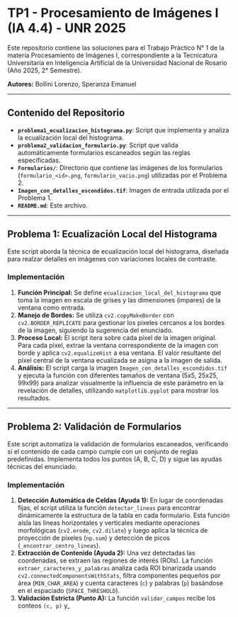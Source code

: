 # TP1 - Procesamiento de Imágenes I (IA 4.4) - UNR 2025

Este repositorio contiene las soluciones para el Trabajo Práctico N° 1 de la materia Procesamiento de Imágenes I, correspondiente a la Tecnicatura Universitaria en Inteligencia Artificial de la Universidad Nacional de Rosario (Año 2025, 2° Semestre).

**Autores:** Bollini Lorenzo, Speranza Emanuel

---

## Contenido del Repositorio

* **`problema1_ecualizacion_histograma.py`**: Script que implementa y analiza la ecualización local del histograma.
* **`problema2_validacion_formulario.py`**: Script que valida automáticamente formularios escaneados según las reglas especificadas.
* **`Formularios/`**: Directorio que contiene las imágenes de los formularios (`formulario_<id>.png`, `formulario_vacio.png`) utilizadas por el Problema 2.
* **`Imagen_con_detalles_escondidos.tif`**: Imagen de entrada utilizada por el Problema 1.
* **`README.md`**: Este archivo.

---

## Problema 1: Ecualización Local del Histograma

Este script aborda la técnica de ecualización local del histograma, diseñada para realzar detalles en imágenes con variaciones locales de contraste.

### Implementación

1.  **Función Principal:** Se define `ecualizacion_local_del_histograma` que toma la imagen en escala de grises y las dimensiones (impares) de la ventana como entrada.
2.  **Manejo de Bordes:** Se utiliza `cv2.copyMakeBorder` con `cv2.BORDER_REPLICATE` para gestionar los píxeles cercanos a los bordes de la imagen, siguiendo la sugerencia del enunciado.
3.  **Proceso Local:** El script itera sobre cada píxel de la imagen original. Para cada píxel, extrae la ventana correspondiente de la imagen con borde y aplica `cv2.equalizeHist` a esa ventana. El valor resultante del píxel central de la ventana ecualizada se asigna a la imagen de salida.
4.  **Análisis:** El script carga la imagen `Imagen_con_detalles_escondidos.tif` y ejecuta la función con diferentes tamaños de ventana (5x5, 25x25, 99x99) para analizar visualmente la influencia de este parámetro en la revelación de detalles, utilizando `matplotlib.pyplot` para mostrar los resultados.

---

## Problema 2: Validación de Formularios

Este script automatiza la validación de formularios escaneados, verificando si el contenido de cada campo cumple con un conjunto de reglas predefinidas. Implementa todos los puntos (A, B, C, D) y sigue las ayudas técnicas del enunciado.

### Implementación

1.  **Detección Automática de Celdas (Ayuda 1):** En lugar de coordenadas fijas, el script utiliza la función `detectar_lineas` para encontrar dinámicamente la estructura de la tabla en cada formulario. Esta función aísla las líneas horizontales y verticales mediante operaciones morfológicas (`cv2.erode`, `cv2.dilate`) y luego aplica la técnica de proyección de píxeles (`np.sum`) y detección de picos (`_encontrar_centro_lineas`).
2.  **Extracción de Contenido (Ayuda 2):** Una vez detectadas las coordenadas, se extraen las regiones de interés (ROIs). La función `extraer_caracteres_y_palabras` analiza cada ROI binarizada usando `cv2.connectedComponentsWithStats`, filtra componentes pequeños por área (`MIN_CHAR_AREA`) y cuenta caracteres (`c`) y palabras (`p`) basándose en el espaciado (`SPACE_THRESHOLD`).
3.  **Validación Estricta (Punto A):** La función `validar_campos` recibe los conteos `(c, p)` y_
